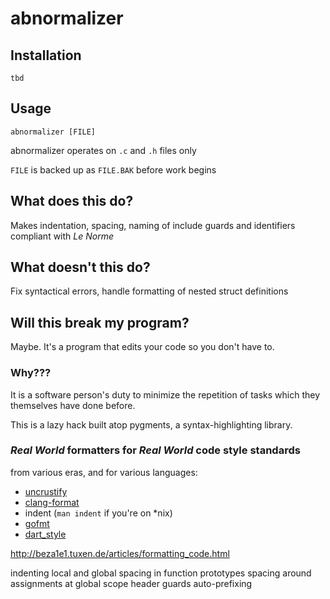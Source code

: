 # abnormalizer

## Installation

`tbd`

## Usage

`abnormalizer [FILE]`

abnormalizer operates on `.c` and `.h` files only

`FILE` is backed up as `FILE.BAK` before work begins

## What does this do?

Makes indentation, spacing, naming of include guards and identifiers compliant with *Le Norme*

## What doesn't this do?

Fix syntactical errors, handle formatting of nested struct definitions

## Will this break my program?

Maybe.  It's a program that edits your code so you don't have to. 

### Why???

It is a software person's duty to minimize the repetition of tasks which they themselves have done before.

This is a lazy hack built atop pygments, a syntax-highlighting library.

### *Real World* formatters for *Real World* code style standards

from various eras, and for various languages:

- [uncrustify](https://github.com/uncrustify/uncrustify)
- [clang-format](https://clang.llvm.org/docs/ClangFormat.html)
- indent (`man indent` if you're on *nix)
- [gofmt](https://golang.org/cmd/gofmt/)
- [dart_style](https://github.com/dart-lang/dart_style)



http://beza1e1.tuxen.de/articles/formatting_code.html

indenting local and global
spacing in function prototypes
spacing around assignments at global scope
header guards
auto-prefixing